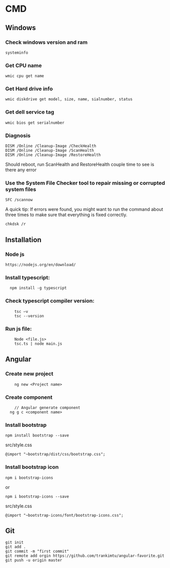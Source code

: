 # CMD

## Windows
### Check windows version and ram
```
systeminfo
```

### Get CPU name
```
wmic cpu get name

```
### Get Hard drive info
```
wmic diskdrive get model, size, name, sialnumber, status
```

### Get dell service tag
```
wmic bios get serialnumber
```

### Diagnosis
```
DISM /Online /Cleanup-Image /CheckHealth
DISM /Online /Cleanup-Image /ScanHealth
DISM /Online /Cleanup-Image /RestoreHealth
```
Should reboot, run ScanHealth and RestoreHealth couple time to see is there any error

### Use the System File Checker tool to repair missing or corrupted system files
```
SFC /scannow
```
A quick tip: If errors were found, you might want to run the command about three times to make sure
that everything is fixed correctly.

```
chkdsk /r
```

## Installation
### Node js
```
https://nodejs.org/en/download/
```
### Install typescript:
```
  npm install -g typescript
```

### Check typescript compiler version:
```
	tsc –v
	tsc --version
```

### Run js file:
```
	Node <file.js>
	tsc.ts | node main.js
```

## Angular
### Create new project
```
	ng new <Project name>
```
### Create component 
```
	// Angular generate component
  ng g c <component name>	
```
### Install bootstrap
```
npm install bootstrap --save 
```
src/style.css
```
@import "~bootstrap/dist/css/bootstrap.css";
```
### Install bootstrap icon
```
npm i bootstrap-icons
```
or
```
npm i bootstrap-icons --save
```
src/style.css
```
@import "~bootstrap-icons/font/bootstrap-icons.css";
```

## Git
```
git init
git add .
git commit -m "first commit"
git remote add orgin https://github.com/trankimtu/angular-favorite.git
git push -u origin master
```
